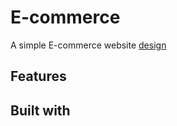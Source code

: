 # E-commerce

A simple E-commerce website [design](<https://www.figma.com/file/atdoTxUjVoQeVF1Ic1E3BL/Miralou-Twelve---Cosmetic-Store-eCommerce-Theme-(Community)>)

## Features

## Built with
